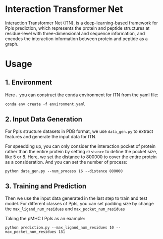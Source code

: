 # Interaction Transformer Net
Interaction Transformer Net (ITN), is a deep-learning-based framework for PpIs prediction, 
which represents the protein and peptide structures at residue-level with three-dimensional and sequence information, 
and encodes the interaction information between protein and peptide as a graph.

# Usage
## 1. Environment
Here，you can construct the conda environment for ITN from the yaml file:
```
conda env create -f environment.yaml
```
## 2. Input Data Generation
For PpIs structure datasets in PDB format, we use `data_gen.py` to extract features and generate the input data for ITN.

For speedding up, you can only consider the interaction pocket of protein rather than the entire protein by setting `distance`
to define the pocket size, like 5 or 8.
Here, we set the distance to 800000 to cover the entire protein as a consideration.
And you can set the number of process:
```
python data_gen.py --num_process 16 --distance 800000
```
## 3. Training and Prediction
Then we use the input data generated in the last step to train and test model.
For different classes of PpIs, you can set padding size by change the `max_ligand_num_residues` and `max_pocket_num_residues`

Taking the pMHC I PpIs as an example: 
```
python prediction.py --max_ligand_num_residues 10 --max_pocket_num_residues 181
```
